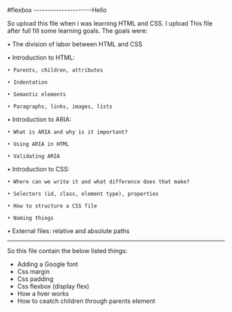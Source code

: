 #flexbox
---------------------Hello

So upload this file when i was learning HTML and CSS.
I upload This file after full fill some learning goals.
The goals were:

• The division of labor between HTML and CSS

 • Introduction to HTML:
 
    • Parents, children, attributes
    
    • Indentation
    
    • Semantic elements
    
    • Paragraphs, links, images, lists
				
 • Introduction to ARIA:
 
    • What is ARIA and why is it important?
    
    • Using ARIA in HTML
    
    • Validating ARIA
				
 • Introduction to CSS:
 
    • Where can we write it and what difference does that make?
    
    • Selectors (id, class, element type), properties
    
    • How to structure a CSS file
    
    • Naming things
				
 • External files: relative and absolute paths
 
---------------------------------------------------------------------------------
So this file contain the below listed things:
* Adding a Google font
* Css margin
* Css padding
* Css flexbox (display flex)
* How a hver works 
* How to ceatch children through parents element
<!--e.t.c-->


